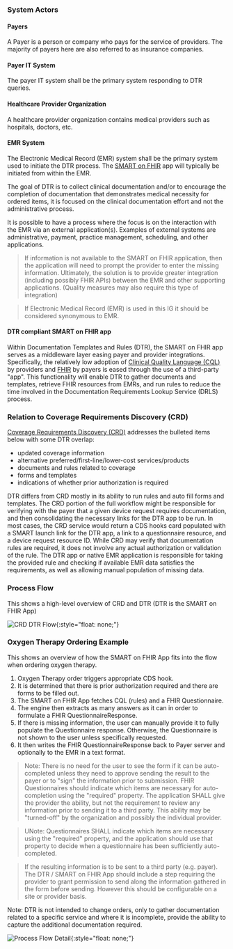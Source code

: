 ### System Actors

#### Payers
A Payer is a person or company who pays for the service of providers. The majority of payers here are also referred to as insurance companies.

#### Payer IT System
The payer IT system shall be the primary system responding to DTR queries.

#### Healthcare Provider Organization
A healthcare provider organization contains medical providers such as hospitals, doctors, etc.

#### EMR System
The Electronic Medical Record (EMR) system shall be the primary system used to initiate the DTR process. The [SMART on FHIR](http://hl7.org/fhir/smart-app-launch) app will typically be initiated from within the EMR.

The goal of DTR is to collect clinical documentation and/or to encourage the completion of documentation that demonstrates medical necessity for ordered items, it is focused on the clinical documentation effort and not the administrative process. 

It is possible to have a process where the focus is on the interaction with the EMR via an external application(s). Examples of external systems are administrative, payment, practice management, scheduling, and other applications. 

>If information is not available to the SMART on FHIR application, then the application will need to prompt the provider to enter the missing information. Ultimately, the solution is to provide greater integration (including possibly FHIR APIs) between the EMR and other supporting applications. (Quality measures may also require this type of integration)

>If Electronic Medical Record (EMR) is used in this IG it should be considered synonymous to EMR. 

#### DTR compliant SMART on FHIR app
Within Documentation Templates and Rules (DTR), the SMART on FHIR app serves as a middleware layer easing payer and provider integrations. Specifically, the relatively low adoption of [Clinical Quality Language (CQL)](https://cql.hl7.org/STU2/) by providers and [FHIR](https://www.hl7.org/fhir/) by payers is eased through the use of a third-party "app".  This functionality will enable DTR to gather documents and templates, retrieve FHIR resources from EMRs, and run rules to reduce the time involved in the Documentation Requirements Lookup Service (DRLS) process.

### Relation to Coverage Requirements Discovery (CRD)
[Coverage Requirements Discovery (CRD)](http://hl7.org/fhir/us/davinci-crd/2019May/) addresses the bulleted items below with some DTR overlap:

* updated coverage information
* alternative preferred/first-line/lower-cost services/products
* documents and rules related to coverage
* forms and templates
* indications of whether prior authorization is required

DTR differs from CRD mostly in its ability to run rules and auto fill forms and templates.  The CRD portion of the full workflow might be responsible for verifying with the payer that a given device request requires documentation, and then consolidating the necessary links for the DTR app to be run.  In most cases, the CRD service would return a CDS hooks card populated with a SMART launch link for the DTR app, a link to a questionnaire resource, and a device request resource ID.  While CRD may verify that documentation rules are required, it does not involve any actual authorization or validation of the rule.  The DTR app or native EMR application is responsible for taking the provided rule and checking if available EMR data satisfies the requirements, as well as allowing manual population of missing data.  

### Process Flow

This shows a high-level overview of CRD and DTR (DTR is the SMART on FHIR App)

![CRD DTR Flow](CRD_DTR_Flow.png){:style="float: none;"}

### Oxygen Therapy Ordering Example
This shows an overview of how the SMART on FHIR App fits into the flow when ordering oxygen therapy.

1. Oxygen Therapy order triggers appropriate CDS hook.
2. It is determined that there is prior authorization required and there are forms to be filled out.
3. The SMART on FHIR App fetches CQL (rules) and a FHIR Questionnaire.
4. The engine then extracts as many answers as it can in order to formulate a FHIR QuestionnaireResponse.
5. If there is missing information, the user can manually provide it to fully populate the Questionnaire response.  Otherwise, the Questionnaire is not shown to the user unless specifically requested.
6. It then writes the FHIR QuestionnaireResponse back to Payer server and optionally to the EMR in a text format.

> Note: There is no need for the user to see the form if it can be auto-completed unless they need to approve sending the result to the payer or to "sign" the information prior to submission.  FHIR Questionnaires should indicate which items are necessary for auto-completion using the "required" property.  The application SHALL give the provider the ability, but not the requirement to review any information prior to sending it to a third party. This ability may be "turned-off" by the organization and possibly the individual provider. 

> UNote: Questionnaires SHALL indicate which items are necessary using the "required" property, and the application should use that property to decide when a questionnaire has been sufficiently auto-completed.

 > If the resulting information is to be sent to a third party (e.g. payer). The DTR / SMART on FHIR App should include a step requiring the provider to grant permission to send along the information gathered in the form before sending. However this should be configurable on a site or provider basis.

Note: DTR is not intended to change orders, only to gather documentation related to a specific service and where it is incomplete, provide the ability to capture the additional documentation required.

![Process Flow Detail](Process_Flow_Detail.png){:style="float: none;"}
